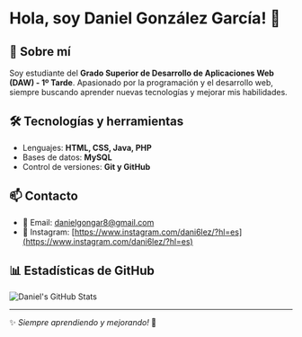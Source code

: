 # Hola, soy Daniel González García! 👋

## 🚀 Sobre mí

Soy estudiante del **Grado Superior de Desarrollo de Aplicaciones Web (DAW) - 1º Tarde**. Apasionado por la programación y el desarrollo web, siempre buscando aprender nuevas tecnologías y mejorar mis habilidades.

## 🛠️ Tecnologías y herramientas

-   Lenguajes: **HTML, CSS, Java, PHP**
-   Bases de datos: **MySQL**
-   Control de versiones: **Git y GitHub**

## 📫 Contacto

-   📧 Email: [danielgongar8@gmail.com](mailto:danielgongar8@gmail.com)
-   💼 Instagram: [https://www.instagram.com/dani6lez/?hl=es](https://www.instagram.com/dani6lez/?hl=es)

## 📊 Estadísticas de GitHub

![Daniel's GitHub Stats](https://github-readme-stats.vercel.app/api?username=Daniel-goga-GIT&show_icons=true&theme=radical)

---

✨ _Siempre aprendiendo y mejorando!_ 🚀
